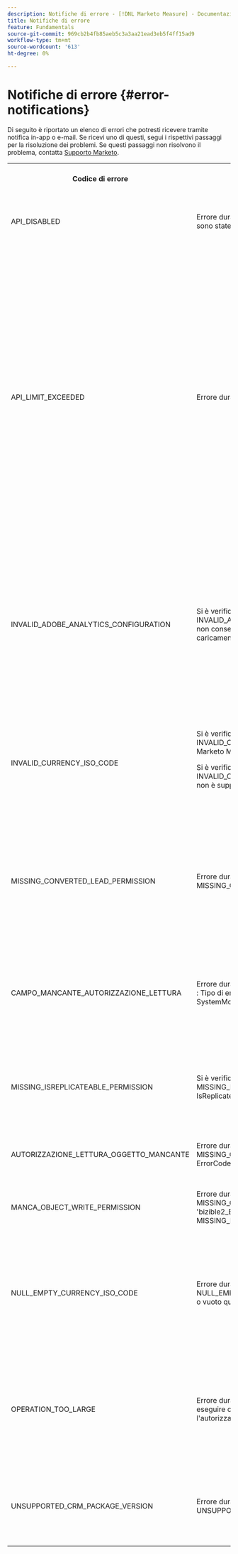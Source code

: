 ```yaml
---
description: Notifiche di errore - [!DNL Marketo Measure] - Documentazione del prodotto
title: Notifiche di errore
feature: Fundamentals
source-git-commit: 969cb2b4fb85aeb5c3a3aa21ead3eb5f4ff15ad9
workflow-type: tm+mt
source-wordcount: '613'
ht-degree: 0%

---
```


# Notifiche di errore {#error-notifications}

Di seguito è riportato un elenco di errori che potresti ricevere tramite notifica in-app o e-mail. Se ricevi uno di questi, segui i rispettivi passaggi per la risoluzione dei problemi. Se questi passaggi non risolvono il problema, contatta [Supporto Marketo](https://nation.marketo.com/t5/support/ct-p/Support).

<table>
  <tbody>
    <tr>
      <th>Codice di errore</th>
      <th>Esempio di notifica</th>
      <th>Descrizione</th>
      <th>Passaggi per la risoluzione dei problemi</th>
    </tr>
    <tr>
      <td>API_DISABLED</td>
      <td>Errore durante l'importazione CRM : API_DISABLED : le chiamate API sono state disabilitate per questo utente</td>
      <td>L’autorizzazione API è stata disabilitata per l’utente Marketo Measure.</td>
      <td>Consulta la seguente documentazione di Salesforce su <a href="https://help.salesforce.com/s/articleView?id=sf.branded_apps_commun_api_permset.htm&amp;type=5">come abilitare l’accesso API</a>.</td>
    </tr>
    <tr>
      <td>API_LIMIT_EXCEEDED</td>
      <td>Errore durante l'esportazione CRM : PI_LIMIT_EXCEEDED</td>
      <td>Il limite API del sistema CRM è stato superato (24 ore).</td>
      <td>Per assistenza nella regolazione delle allocazioni di credito API, consulta la seguente documentazione per il CRM:</p>
          <ul>
            <li><a href="https://learn.microsoft.com/en-us/dynamics365/fin-ops-core/dev-itpro/data-entities/service-protection-monitoring">Dynamics</a>
            </li>
            <li><a href="https://developer.salesforce.com/docs/atlas.en-us.salesforce_app_limits_cheatsheet.meta/salesforce_app_limits_cheatsheet/salesforce_app_limits_platform_api.htm">Salesforce</a>
            </li>
          </ul>
          <p>Puoi anche regolare i crediti CRM che Marketo Measure utilizza seguendo i passaggi seguenti:</p>
          <ul>
            <li>Passa a Impostazioni → CRM → Generale</li>
            <li>Aggiornare il limite API CRM giornaliero<br/>
              <ul>
                <li><b>Nota</b>: il valore predefinito è 100.000</li>
              </ul>
            </li>
          </ul>
          <p>
            SCHERMATA
          </p>
      </td>
    </tr>
    <tr>
      <td>INVALID_ADOBE_ANALYTICS_CONFIGURATION</td>
      <td>Si è verificato un errore durante l’esportazione di Adobe Analytics: INVALID_ADOBE_ANALYTICS_CONFIGURATION : Errore: caricamento non consentito. Conferma lo schema dell’origine dati prima del caricamento. Id Origine Dati:1234</td>
      <td>L’integrazione di Adobe Analytics non è configurata correttamente.</td>
      <td>Per garantire la corretta configurazione, consulta i seguenti articoli della guida:
        <ul>
          <li>
            <a href="/help/marketo-measure-and-adobe/marketo-measure-integrations-with-adobe-analytics.md">Integrazioni di Marketo Measure con Adobe Analytics</a>
          </li>
          <li>
            <a href="https://experienceleague.adobe.com/docs/core-services/interface/services/customer-attributes/t-crs-usecase.html">Creare un’origine di attributi cliente e caricare il file di dati</a>
          </li>
        </ul>
      </td>
    </tr>
    <tr>
      <td>INVALID_CURRENCY_ISO_CODE</td>
      <td>Si è verificato un errore durante l’importazione dell’annuncio: INVALID_CURRENCY_ISO_CODE: la valuta XXX non è supportata da Marketo Measure.
      <p>
      Si è verificato un errore durante l’importazione dell’annuncio: INVALID_CURRENCY_ISO_CODE : La valuta XXX nell’account per 1234 non è supportata da Marketo Measure.</td>
      <td>Rilevata valuta non supportata.</td>
      <td>Nel sistema di origine indicato nella notifica (Ad, Crm, Marketo) assicurati che la valuta associata al record abbia una valuta supportata e valida. Le valute supportate sono derivate dagli standard di valuta ISO.</td>
    </tr>
    <tr>
      <td>MISSING_CONVERTED_LEAD_PERMISSION</td>
      <td>Errore durante l'esportazione CRM: MISSING_CONVERTED_LEAD_PERMISSION</td>
      <td>In Marketo Measure manca l’autorizzazione Visualizza/Modifica lead convertiti</td>
      <td>Per assistenza sull’abilitazione di questa autorizzazione nel CRM, consulta il seguente documento di Experience League<br/>
          <a href="/help/marketo-measure-salesforce-reporting/additional-functionality/enabling-the-permission-to-edit-converted-leads.md">Abilitazione dell’autorizzazione per la modifica di lead convertiti</a></td>
    </tr>
    <tr>
      <td>CAMPO_MANCANTE_AUTORIZZAZIONE_LETTURA</td>
      <td>Errore durante l'importazione CRM: MISSING_FIELD_READ_PERMISSION : Tipo di entità 'Event': INVALID_FIELD:<br/>
    SystemModstamp,IsDeleted,WhoId,bizible2__Bizible_Touchpoint_Date__c</td>
      <td>In Marketo Measure mancano le autorizzazioni di lettura per un campo obbligatorio.</td>
      <td>Per informazioni sulle autorizzazioni richieste da Marketo Measure, consulta i seguenti articoli della guida:
        <ul>
          <li><a href="/help/marketo-measure-and-dynamics/getting-started-with-marketo-measure-and-dynamics/marketo-measure-dynamics-schema.md">Dynamics</a>
          </li>
          <li><a href="/help/configuration-and-setup/marketo-measure-and-salesforce/how-marketo-measure-and-salesforce-interact.md">Salesforce</a>
          </li>
        </ul>
      </td>
    </tr>
    <tr>
      <td>MISSING_ISREPLICATEABLE_PERMISSION</td>
      <td>Si è verificato un errore durante l’importazione Crm: MISSING_ISREPLICATEABLE_PERMISSION : Autorizzazione IsReplicateable mancante in Campaign</td>
      <td>Questa autorizzazione è necessaria per gli oggetti Salesforce affinché possiamo mantenere sincronizzati Marketo Measure e Salesforce.</td>
      <td>Contatta il supporto Salesforce per assistenza nell’impostazione delle autorizzazioni replicabili sugli oggetti.</td>
    </tr>
    <tr>
      <td>AUTORIZZAZIONE_LETTURA_OGGETTO_MANCANTE</td>
      <td>Errore durante l'importazione CRM: MISSING_OBJECT_READ_PERMISSION : tipo di entità Campaign': CRM ErrorCode: MISSING_PERMISSION</td>
      <td>In Marketo Measure mancano le autorizzazioni di lettura per un oggetto richiesto.</td>
      <td rowspan="2">Per informazioni sulle autorizzazioni richieste da Marketo Measure, consulta i seguenti articoli della guida:
          <ul>
            <li><a href="/help/marketo-measure-and-dynamics/getting-started-with-marketo-measure-and-dynamics/marketo-measure-dynamics-schema.md">Dynamics</a>
            </li>
            <li><a href="/help/configuration-and-setup/marketo-measure-and-salesforce/how-marketo-measure-and-salesforce-interact.md">Salesforce</a>
            </li>
          </ul>
      </td>
    </tr>
    <tr>
      <td>MANCA_OBJECT_WRITE_PERMISSION</td>
      <td>Errore durante l'esportazione CRM: MISSING_OBJECT_WRITE_PERMISSION : Tipo di entità 'bizible2_Bizible_Attribution_Touchpoint': Codice errore CRM: MISSING_PERMISSION</td>
      <td>In Marketo Measure mancano le autorizzazioni di scrittura per un oggetto richiesto.</td>
    </tr>
    <tr>
      <td>NULL_EMPTY_CURRENCY_ISO_CODE</td>
      <td>
        <p>
          Errore durante l'importazione di CRM: NULL_EMPTY_CURRENCY_ISO_CODE: il codice ISO della valuta è NULL o vuoto quando MultiCurrency è abilitato per RecordId 1234
      </td>
      <td>La valuta deve essere un codice valuta ISO supportato.</td>
      <td>Nel sistema di origine indicato nella notifica (Ad, Crm, Marketo) assicurati che la valuta associata al record abbia una valuta supportata e valida. Le valute supportate sono derivate dagli standard di valuta ISO.</td>
    </tr>
    <tr>
      <td>OPERATION_TOO_LARGE</td>
      <td>Errore durante l'importazione di CRM: OPERATION_TOO_LARGE : per eseguire correttamente la query sulle attività è necessaria l'autorizzazione 'Visualizza tutti i dati'.</td>
      <td>Le impostazioni di gestione delle relazioni con i clienti non consentono a Marketo Measure di eseguire query su un set di dati sufficientemente grande</td>
      <td>Concedere a Marketo Measure le autorizzazioni 'Visualizza tutti i dati' per l'oggetto designato.
      <p>
      Ulteriori informazioni sull’autorizzazione "Visualizza tutti i dati" <a href="https://developer.salesforce.com/docs/atlas.en-us.securityImplGuide.meta/securityImplGuide/users_profiles_view_all_mod_all.htm">si trova qui</a>.</td>
    </tr>
    <tr>
      <td>UNSUPPORTED_CRM_PACKAGE_VERSION</td>
      <td>Errore durante l'importazione CRM: UNSUPPORTED_CRM_PACKAGE_VERSION : Aggiornare il pacchetto CRM</td>
      <td>Il pacchetto corrente rilevato non è più supportato.</td>
      <td>Aggiorna il pacchetto alla versione più recente:
        <ul>
          <li><a href="/help/configuration-and-setup/marketo-measure-and-salesforce/best-practices-for-marketo-measure-crm-package.md">Best practice</a>
          </li>
          <li><a href="/help/marketo-measure-and-dynamics/getting-started-with-marketo-measure-and-dynamics/microsoft-dynamics-crm-installation-guide.md">Dynamics</a>
          </li>
          <li><a href="/help/configuration-and-setup/marketo-measure-and-salesforce/marketo-measure-salesforce-package-installation-and-set-up.md">Salesforce</a>
          </li>
        </ul>
      </td>
    </tr>
  </tbody>
</table>
